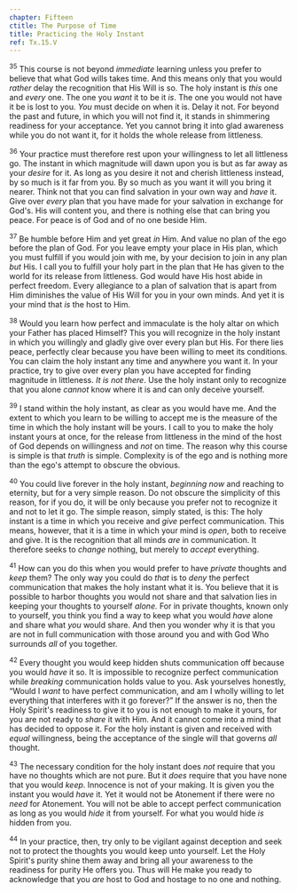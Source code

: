 ```yaml
---
chapter: Fifteen
ctitle: The Purpose of Time
title: Practicing the Holy Instant
ref: Tx.15.V
---
```


<sup>35</sup> This course is not beyond *immediate* learning unless you prefer to
believe that what God wills takes time. And this means only that you
would *rather* delay the recognition that His Will is so. The holy
instant is *this* one and *every* one. The one you *want* it to be it
*is*. The one you would not have it be is lost to you. *You* must decide
on when it is. Delay it not. For beyond the past and future, in which
you will not find it, it stands in shimmering readiness for your
acceptance. Yet you cannot bring it into glad awareness while you do not
want it, for it holds the whole release from littleness.

<sup>36</sup> Your practice must therefore rest upon your willingness to let all
littleness go. The instant in which magnitude will dawn upon you is but
as far away as your *desire* for it. As long as you desire it not and
cherish littleness instead, by so much is it far from you. By so much as
you want it will you bring it nearer. Think not that you can find
salvation in your own way and *have* it. Give over *every* plan that you
have made for your salvation in exchange for God's. His will content
you, and there is nothing else that can bring you peace. For peace is of
God and of no one beside Him.

<sup>37</sup> Be humble before Him and yet great *in* Him. And value no plan of the
ego before the plan of God. For you leave empty your place in His plan,
which you must fulfill if you would join with me, by your decision to
join in any plan *but* His. I call you to fulfill your holy part in the
plan that He has given to the world for its release from littleness. God
would have His host abide in perfect freedom. Every allegiance to a plan
of salvation that is apart from Him diminishes the value of His Will for
you in your own minds. And yet it is your mind that *is* the host to
Him.

<sup>38</sup> Would you learn how perfect and immaculate is the holy altar on which
your Father has placed Himself? This you will recognize in the holy
instant in which you willingly and gladly give over every plan but His.
For there lies peace, perfectly clear because you have been willing to
meet its conditions. You can claim the holy instant any time and
anywhere you want it. In your practice, try to give over every plan you
have accepted for finding magnitude in littleness. *It is not there*.
Use the holy instant only to recognize that you alone *cannot* know
where it is and can only deceive yourself.

<sup>39</sup> I stand within the holy instant, as clear as you would have me. And
the extent to which you learn to be willing to accept me is the measure
of the time in which the holy instant will be yours. I call to you to
make the holy instant yours at once, for the release from littleness in
the mind of the host of God depends on willingness and *not* on time.
The reason why this course is simple is that *truth* is simple.
Complexity is of the ego and is nothing more than the ego's attempt to
obscure the obvious.

<sup>40</sup> You could live forever in the holy instant, *beginning now* and
reaching to eternity, but for a very simple reason. Do not obscure the
simplicity of this reason, for if you do, it will be only because you
prefer not to recognize it and not to let it go. The simple reason,
simply stated, is this: The holy instant is a time in which you receive
and *give* perfect communication. This means, however, that it is a time
in which your mind is *open*, both to receive and give. It is the
recognition that all minds *are* in communication. It therefore seeks to
*change* nothing, but merely to *accept* everything.

<sup>41</sup> How can you do this when you would prefer to have *private* thoughts
and *keep* them? The only way you could do *that* is to *deny* the
perfect communication that makes the holy instant what it is. You
believe that it is possible to harbor thoughts you would not share and
that salvation lies in keeping your thoughts to yourself *alone.* For in
private thoughts, known only to yourself, you think you find a way to
keep what you would *have* alone and share what *you* would share. And
then you wonder why it is that you are not in full communication with
those around you and with God Who surrounds *all* of you together.

<sup>42</sup> Every thought you would keep hidden shuts communication off because
you would *have* it so. It is impossible to recognize perfect
communication while *breaking* communication holds value to you. Ask
yourselves honestly, “Would I *want* to have perfect communication, and
am I wholly willing to let everything that interferes with it go
forever?” If the answer is no, then the Holy Spirit's readiness to give
it to you is not enough to make it yours, for you are not ready to
*share* it with Him. And it cannot come into a mind that has decided to
oppose it. For the holy instant is given and received with *equal*
willingness, being the acceptance of the single will that governs *all*
thought.

<sup>43</sup> The necessary condition for the holy instant does *not* require that
you have no thoughts which are not pure. But it *does* require that you
have none that you would *keep*. Innocence is not of your making. It is
given you the instant you would *have* it. Yet it would not be Atonement
if there were no *need* for Atonement. You will not be able to accept
perfect communication as long as you would *hide* it from yourself. For
what you would hide *is* hidden from you.

<sup>44</sup> In your practice, then, try only to be vigilant against deception and
seek not to protect the thoughts you would keep unto yourself. Let the
Holy Spirit's purity shine them away and bring all your awareness to the
readiness for purity He offers you. Thus will He make you ready to
acknowledge that you *are* host to God and hostage to no one and
nothing.

